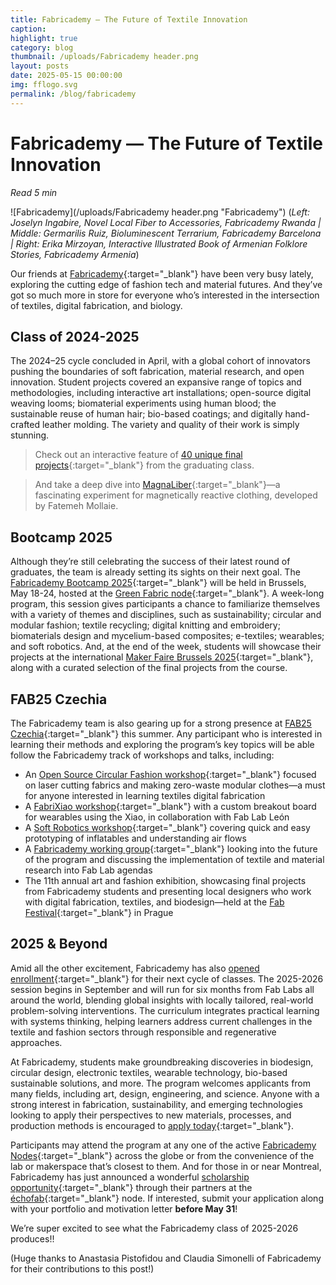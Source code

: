 ```yaml
---
title: Fabricademy — The Future of Textile Innovation
caption:
highlight: true
category: blog
thumbnail: /uploads/Fabricademy header.png
layout: posts
date: 2025-05-15 00:00:00
img: fflogo.svg
permalink: /blog/fabricademy
---
```


# Fabricademy — The Future of Textile Innovation

*Read 5 min*

![Fabricademy](/uploads/Fabricademy header.png "Fabricademy") 
(*Left: Joselyn Ingabire, Novel Local Fiber to Accessories, Fabricademy Rwanda | Middle: Germarilis Ruiz, Bioluminescent Terrarium, Fabricademy Barcelona | Right: Erika Mirzoyan, Interactive Illustrated Book of Armenian Folklore Stories, Fabricademy Armenia*)


Our friends at [Fabricademy](https://textile-academy.org/){:target="_blank"} have been very busy lately, exploring the cutting edge of fashion tech and material futures. And they’ve got so much more in store for everyone who’s interested in the intersection of textiles, digital fabrication, and biology. 

## Class of 2024-2025

The 2024–25 cycle concluded in April, with a global cohort of innovators pushing the boundaries of soft fabrication, material research, and open innovation. Student projects covered an expansive range of topics and methodologies, including interactive art installations; open-source digital weaving looms; biomaterial experiments using human blood; the sustainable reuse of human hair; bio-based coatings; and digitally hand-crafted leather molding. The variety and quality of their work is simply stunning.
> Check out an interactive feature of [40 unique final projects](https://textile-academy.org/projects2024/){:target="_blank"} from the graduating class.

> And take a deep dive into [MagnaLiber](https://class.textile-academy.org/2025/fatemeh-mollaie/project/){:target="_blank"}—a fascinating experiment for magnetically reactive clothing, developed by Fatemeh Mollaie.

## Bootcamp 2025

Although they’re still celebrating the success of their latest round of graduates, the team is already setting its sights on their next goal. The [Fabricademy Bootcamp 2025](https://textile-academy.org/fabricademy-bootcamp2025/){:target="_blank"} will be held in Brussels, May 18-24, hosted at the [Green Fabric node](https://greenfabric.be/){:target="_blank"}. A week-long program, this session gives participants a chance to familiarize themselves with a variety of themes and disciplines, such as sustainability; circular and modular fashion; textile recycling; digital knitting and embroidery; biomaterials design and mycelium-based composites; e-textiles; wearables; and soft robotics. And, at the end of the week, students will showcase their projects at the international [Maker Faire Brussels 2025](https://www.brussels.be/maker-faire-brussels-2025){:target="_blank"}, along with a curated selection of the final projects from the course.

## FAB25 Czechia

The Fabricademy team is also gearing up for a strong presence at [FAB25 Czechia](https://fab25.fabevent.org/){:target="_blank"} this summer. Any participant who is interested in learning their methods and exploring the program’s key topics will be able follow the Fabricademy track of workshops and talks, including:
- An [Open Source Circular Fashion workshop](https://fab25.fabevent.org/programs/schedule?day=2025-07-07&title=open-source-circular-fashion&event=c671f994-77fc-472d-b51a-1003699c2331){:target="_blank"} focused on laser cutting fabrics and making zero-waste modular clothes—a must for anyone interested in learning textiles digital fabrication
- A [FabriXiao workshop](https://fab25.fabevent.org/programs/schedule?day=2025-07-09&title=e-textiles-and-the-fabrixiao&event=d5590db5-9fed-44ad-8358-d39d1db1c19e){:target="_blank"} with a custom breakout board for wearables using the Xiao, in collaboration with Fab Lab León
- A [Soft Robotics workshop](https://fab25.fabevent.org/programs/schedule?day=2025-07-11&title=soft-robotics-prototyping&event=8b01c1a2-ecfc-45fe-bb25-b393af59ee2a){:target="_blank"} covering quick and easy prototyping of inflatables and understanding air flows
- A [Fabricademy working group](https://fab25.fabevent.org/programs/schedule?day=2025-07-05&title=fabricademy-working-group&event=586355d1-cea2-46d3-bd79-b16799fd318e){:target="_blank"} looking into the future of the program and discussing the implementation of textile and material research into Fab Lab agendas
- The 11th annual art and fashion exhibition, showcasing final projects from Fabricademy students and presenting local designers who work with digital fabrication, textiles, and biodesign—held at the [Fab Festival](https://fab25.fabevent.org/programs/schedule?day=2025-07-11&title=fab-festival&event=d3ec24ae-9715-49d4-bfe2-deb1a6a38e8e){:target="_blank"} in Prague

## 2025 & Beyond

Amid all the other excitement, Fabricademy has also [opened enrollment](https://textile-academy.org/apply/){:target="_blank"} for their next cycle of classes. The 2025-2026 session begins in September and will run for six months from Fab Labs all around the world, blending global insights with locally tailored, real-world problem-solving interventions. The curriculum integrates practical learning with systems thinking, helping learners address current challenges in the textile and fashion sectors through responsible and regenerative approaches. 

At Fabricademy, students make groundbreaking discoveries in biodesign, circular design, electronic textiles, wearable technology, bio-based sustainable solutions, and more. The program welcomes applicants from many fields, including art, design, engineering, and science. Anyone with a strong interest in fabrication, sustainability, and emerging technologies looking to apply their perspectives to new materials, processes, and production methods is encouraged to [apply today](https://apply.textile-academy.org/){:target="_blank"}.

Participants may attend the program at any one of the active [Fabricademy Nodes](https://textile-academy.org/nodes/){:target="_blank"} across the globe or from the convenience of the lab or makerspace that’s closest to them. And for those in or near Montreal, Fabricademy has just announced a wonderful [scholarship opportunity](https://textile-academy.org/fabricademy-scholarships2025/){:target="_blank"} through their partners at the [échofab](https://www.echofab.quebec/){:target="_blank"} node. If interested, submit your application along with your portfolio and motivation letter **before May 31**!

We’re super excited to see what the Fabricademy class of 2025-2026 produces!!


(Huge thanks to Anastasia Pistofidou and Claudia Simonelli of Fabricademy for their contributions to this post!)
